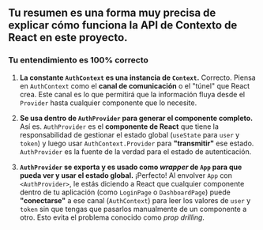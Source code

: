 Tu resumen es una forma muy precisa de explicar cómo funciona la API de Contexto de React en este proyecto.
---
### Tu entendimiento es 100% correcto

1.  **La constante `AuthContext` es una instancia de `Context`.**
    Correcto. Piensa en `AuthContext` como el **canal de comunicación** o el "túnel" que React crea. Este canal es lo que permitirá que la información fluya desde el `Provider` hasta cualquier componente que lo necesite.

2.  **Se usa dentro de `AuthProvider` para generar el componente completo.**
    Así es. `AuthProvider` es el **componente de React** que tiene la responsabilidad de gestionar el estado global (`useState` para `user` y `token`) y luego usar `AuthContext.Provider` para **"transmitir"** ese estado. `AuthProvider` es la fuente de la verdad para el estado de autenticación.

3.  **`AuthProvider` se exporta y es usado como _wrapper_ de `App` para que pueda ver y usar el estado global.**
    ¡Perfecto! Al envolver `App` con `<AuthProvider>`, le estás diciendo a React que cualquier componente dentro de tu aplicación (como `LoginPage` o `DashboardPage`) puede **"conectarse"** a ese canal (`AuthContext`) para leer los valores de `user` y `token` sin que tengas que pasarlos manualmente de un componente a otro. Esto evita el problema conocido como _prop drilling_.